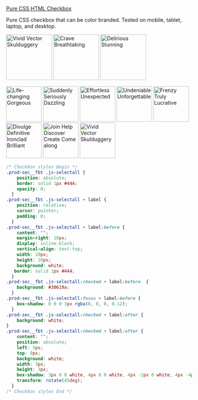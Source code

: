 [Pure CSS HTML Checkbox](https://neodigm.github.io/css_checkbox/)

Pure CSS checkbox that can be color branded. Tested on mobile, tablet, laptop, and desktop.

<p>
<img src="https://neodigm.github.io/vivid_vector_alphabet/wasm/vvc.svg" width="124" alt="Vivid Vector Skulduggery">
<img src="https://neodigm.github.io/vivid_vector_alphabet/wasm/vvs.svg" width="124" alt="Crave Breathtaking">
<img src="https://neodigm.github.io/vivid_vector_alphabet/wasm/vvs.svg" width="124" alt="Delirious Stunning">
</p>

<p>
<img src="https://neodigm.github.io/vivid_vector_alphabet/wasm/vvc.svg" width="96" alt="Life-changing Gorgeous">
<img src="https://neodigm.github.io/vivid_vector_alphabet/wasm/vvh.svg" width="96" alt="Suddenly Seriously Dazzling">
<img src="https://neodigm.github.io/vivid_vector_alphabet/wasm/vve.svg" width="96" alt="Effortless Unexpected">
<img src="https://neodigm.github.io/vivid_vector_alphabet/wasm/vvc.svg" width="96" alt="Undeniable Unforgettable">
<img src="https://neodigm.github.io/vivid_vector_alphabet/wasm/vvk.svg" width="96" alt="Frenzy Truly Lucrative">
<img src="https://neodigm.github.io/vivid_vector_alphabet/wasm/vvb.svg" width="96" alt="Divulge Definitive Ironclad Brilliant">
<img src="https://neodigm.github.io/vivid_vector_alphabet/wasm/vvo.svg" width="96" alt="Join Help Discover Create Come along">
<img src="https://neodigm.github.io/vivid_vector_alphabet/wasm/vvx.svg" width="96" alt="Vivid Vector Skulduggery">
</p>

```css
/* Checkbox styles Begin */
.prod-sec__fbt .js-selectall {
    position: absolute;
    border: solid 1px #444;
    opacity: 0;
  }
.prod-sec__fbt .js-selectall + label {
    position: relative;
    cursor: pointer;
    padding: 0;
  }
.prod-sec__fbt .js-selectall + label:before {
    content: "";
    margin-right: 10px;
    display: inline-block;
    vertical-align: text-top;
    width: 20px;
    height: 20px;
    background: white;
   border: solid 1px #444;
  }
.prod-sec__fbt .js-selectall:checked + label:before  {
    background: #30619a;
  }
.prod-sec__fbt .js-selectall:focus + label:before {
    box-shadow: 0 0 0 3px rgba(0, 0, 0, 0.12);
  }
.prod-sec__fbt .js-selectall:checked + label:after {
    background: white;
}
.prod-sec__fbt .js-selectall:checked + label:after {
    content: "";
    position: absolute;
    left: 5px;
    top: 9px;
    background: white;
    width: 3px;
    height: 3px;
    box-shadow: 3px 0 0 white, 4px 0 0 white, 4px -2px 0 white, 4px -4px 0 white, 4px -6px 0 white, 4px -8px 0 white;
    transform: rotate(45deg);
  }
/* Checkbox styles End */
```
